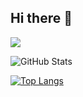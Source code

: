 ## Hi there 👋


![](https://github-profile-summary-cards.vercel.app/api/cards/profile-details?username=Yoichiro-Hori&theme=vue)

![GitHub Stats](https://github-readme-stats.vercel.app/api?username=Yoichiro-Hori&show_icons=true)

[![Top Langs](https://github-readme-stats.vercel.app/api/top-langs/?username=Yoichiro-Hori&layout=compact&langs_count=6)](https://github.com/anuraghazra/github-readme-stats)
